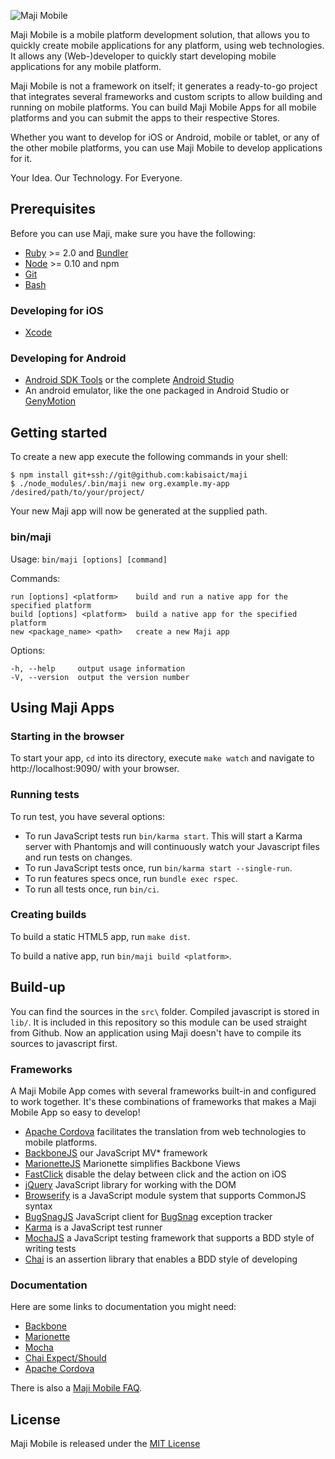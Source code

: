 ![Maji Mobile](img/maji-mobile-logo.png)

Maji Mobile is a mobile platform development solution, that allows you to quickly create mobile applications for any platform, using web technologies.
It allows any (Web-)developer to quickly start developing mobile applications for any mobile platform.

Maji Mobile is not a framework on itself; it generates a ready-to-go project that integrates several frameworks and custom scripts to allow building and running on mobile platforms. You can build Maji Mobile Apps for all mobile platforms and you can submit the apps to their respective Stores.

Whether you want to develop for iOS or Android, mobile or tablet, or any of the other mobile platforms, you can use Maji Mobile to develop applications for it.

Your Idea. Our Technology. For Everyone.

## Prerequisites

Before you can use Maji, make sure you have the following:

* [Ruby](https://www.ruby-lang.org/en/) >= 2.0 and [Bundler](http://bundler.io)
* [Node](http://nodejs.org) >= 0.10 and npm
* [Git](http://git-scm.com)
* [Bash](https://www.gnu.org/s/bash/bash.html)

### Developing for iOS
* [Xcode](https://developer.apple.com/xcode/)

### Developing for Android

* [Android SDK Tools](http://developer.android.com/sdk/installing/index.html?pkg=tools) or the complete [Android Studio](http://developer.android.com/sdk/installing/index.html?pkg=studio)
* An android emulator, like the one packaged in Android Studio or [GenyMotion](http://genymotion.com/#!/download)

## Getting started

To create a new app execute the following commands in your shell:

```
$ npm install git+ssh://git@github.com:kabisaict/maji
$ ./node_modules/.bin/maji new org.example.my-app /desired/path/to/your/project/
```

Your new Maji app will now be generated at the supplied path.

### bin/maji

  Usage: `bin/maji [options] [command]`


  Commands:

    run [options] <platform>    build and run a native app for the specified platform
    build [options] <platform>  build a native app for the specified platform
    new <package_name> <path>   create a new Maji app

  Options:

    -h, --help     output usage information
    -V, --version  output the version number

## Using Maji Apps

### Starting in the browser

To start your app, `cd` into its directory, execute `make watch` and navigate to http://localhost:9090/ with your browser.

### Running tests

To run test, you have several options:
* To run JavaScript tests run `bin/karma start`. This will start a Karma server with Phantomjs and will continuously watch your Javascript files and run tests on changes.
* To run JavaScript tests once, run `bin/karma start --single-run`.
* To run features specs once, run `bundle exec rspec`.
* To run all tests once, run `bin/ci`.

### Creating builds

To build a static HTML5 app, run `make dist`.

To build a native app, run `bin/maji build <platform>`.

## Build-up

You can find the sources in the `src\` folder.
Compiled javascript is stored in `lib/`.  It is included in this repository so this module can be used straight from Github. Now an application using Maji doesn't have to compile its sources to javascript first.

### Frameworks

A Maji Mobile App comes with several frameworks built-in and configured to work together. It's these combinations of frameworks that makes a Maji Mobile App so easy to develop!

 * [Apache Cordova](https://cordova.apache.org) facilitates the translation from web technologies to mobile platforms.
 * [BackboneJS](http://backbonejs.org) our JavaScript MV* framework
 * [MarionetteJS](http://marionettejs.com) Marionette simplifies Backbone Views
 * [FastClick](http://ftlabs.github.io/fastclick/) disable the delay between click and the action on iOS
 * [jQuery](http://jquery.com) JavaScript library for working with the DOM
 * [Browserify](http://browserify.org) is a JavaScript module system that supports CommonJS syntax
 * [BugSnagJS](https://github.com/bugsnag/bugsnag-js) JavaScript client for [BugSnag](http://bugsnag.com/) exception tracker
 * [Karma](http://karma-runner.github.io/) is a JavaScript test runner
 * [MochaJS](http://mochajs.org) a JavaScript testing framework that supports a BDD style of writing tests
 * [Chai](http://chaijs.com) is an assertion library that enables a BDD style of developing

### Documentation

Here are some links to documentation you might need:

 * [Backbone](http://backbonejs.org)
 * [Marionette](http://marionettejs.com/docs/v1.8.7/)
 * [Mocha](http://mochajs.org/#assertions)
 * [Chai Expect/Should](http://chaijs.com/api/bdd/)
 * [Apache Cordova](http://cordova.apache.org/docs/en/4.0.0/)

There is also a [Maji Mobile FAQ](docs/faq.md).


## License

Maji Mobile is released under the [MIT License](http://opensource.org/licenses/MIT)
